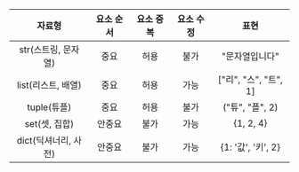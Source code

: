 
<img scr="https://img1.daumcdn.net/thumb/R1280x0/?scode=mtistory2&fname=https%3A%2F%2Fk.kakaocdn.net%2Fdn%2Fy8Qvg%2FbtqBQpiTP2x%2Fqfq9KSdnBEKRP81xRIcon1%2Fimg.png" wigth="2000px">

|자료형|요소 순서|요소 중복|요소 수정|표현|
|:---:|:---:|:---:|:---:|:---:|
|str(스트링, 문자열)|중요|허용|불가|"문자열입니다"|
|list(리스트, 배열)|중요|허용|가능|["리", "스", "트", 1]|
|tuple(튜플)|중요|허용|불가|("튜", "플", 2)|
|set(셋, 집합)|안중요|불가|가능|{1, 2, 4}|
|dict(딕셔너리, 사전)|안중요|불가|가능|{1: '값', '키', 2}|
